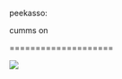 <!--
id: 564601918
link: http://tumblr.atmos.org/post/564601918/peekasso-cumms-on
slug: peekasso-cumms-on
date: Sat May 01 2010 19:29:47 GMT-0700 (PDT)
publish: 2010-05-01
tags: 
title: peekasso:

cumms on

-->


peekasso:

cumms on

====================

![](http://31.media.tumblr.com/tumblr_l1rfudPI8g1qz732no1_500.png)

